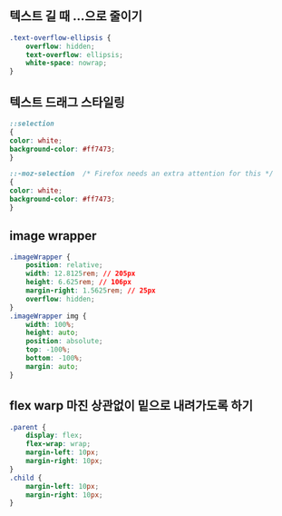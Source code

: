## 텍스트 길 때 ...으로 줄이기
```css
.text-overflow-ellipsis {
	overflow: hidden;
	text-overflow: ellipsis;
	white-space: nowrap;
}
```

## 텍스트 드래그 스타일링
```css
::selection
{
color: white;
background-color: #ff7473;
}

::-moz-selection  /* Firefox needs an extra attention for this */
{
color: white;
background-color: #ff7473;
}
```


## image wrapper
```css
.imageWrapper {
	position: relative;
	width: 12.8125rem; // 205px
	height: 6.625rem; // 106px
	margin-right: 1.5625rem; // 25px
	overflow: hidden;
}
.imageWrapper img {
	width: 100%;
	height: auto;
	position: absolute;
	top: -100%;
	bottom: -100%;
	margin: auto;
}
```

## flex warp 마진 상관없이 밑으로 내려가도록 하기
```css
.parent {
	display: flex;
	flex-wrap: wrap;
	margin-left: 10px;
	margin-right: 10px;
}
.child {
	margin-left: 10px;
	margin-right: 10px;
}
```
